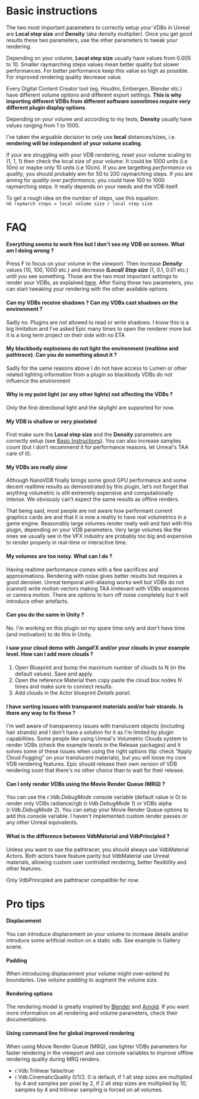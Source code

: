 # Basic instructions
The two most important parameters to correctly setup your VDBs in Unreal are **Local step size** and **Density** 
(aka density multiplier). Once you get good results these two parameters, use the other parameters to tweak your 
rendering.

Depending on your volume, **Local step size** usually have values from 0.005 to 10. Smaller raymarching steps values 
mean better quality but slower performances. For better performance keep this value as high as possible. 
For improved rendering quality decrease value.

Every Digital Content Creator tool (eg. Houdini, Embergen, Blender etc.) have different volume options and 
different export settings. **This is why importing different VDBs from different software sometimes require very
different plugin display options**.

Depending on your volume and according to my tests, **Density** usually have values ranging from 1 to 1000.

I’ve taken the arguable decision to only use **local** distances/sizes, i.e. **rendering will be independent of your volume scaling**.

If your are struggling with your VDB rendering, reset your volume scaling to (1, 1, 1) then check the local size of 
your volume. It could be 1000 units (i.e 10m) or maybe only 10 units (i.e 10cm). If you are targetting *performance 
vs quality*, you should probably aim for 50 to 200 raymarching steps. If you are aiming for 
*quality over performance*, you could have 100 to 1000 raymarching steps. It really depends on your needs and the VDB itself.

To get a rough idea on the number of steps, use this equation:  
`nb raymarch steps = local volume size / local step size` 

# FAQ

#### Everything seems to work fine but I don't see my VDB on screen. What am I doing wrong ?
Press F to focus on your volume in the viewport. Then increase ***Density*** values (10, 100, 1000 etc.) and decrease ***(Local) Step size*** (1, 0.1, 0.01 etc.) until you see something. Those are the two most important settings to render your VDBs, as explained [here](HELPME.md#basic-instructions). After fixing those two parameters, you can start tweaking your rendering with the other available options.

#### Can my VDBs receive shadows ? Can my VDBs cast shadows on the environment ?

Sadly no. Plugins are not allowed to read or write shadows. I know this is a big limitation and I’ve asked Epic 
many times to open the renderer more but it is a long term project on their side with no ETA

#### My blackbody explosions do not light the environment (realtime and pathtrace). Can you do something about it ?

Sadly for the same reasons above I do not have access to Lumen or other related lighting information from a plugin 
so blackbody VDBs do not influence the environment

#### Why is my point light (or any other lights) not affecting the VDBs ?

Only the first directional light and the skylight are supported for now.

#### My VDB is shallow or very pixelated

First make sure the **Local step size** and the **Density** parameters are correctly setup (see 
[Basic Instructions](#basic-instructions)). You can also increase samples count (but I don’t 
recommend it for performance reasons, let Unreal's TAA care of it).

#### My VDBs are really slow

Although NanoVDB finally brings some good GPU performance and some decent realtime results as demonstrated by 
this plugin, let’s not forget that anything volumetric is still extremely expensive and computationally intense. 
We obviously can’t expect the same results as offline renders. 

That being said, most people are not aware how performant current graphics cards are and that it is now a reality to 
have real volumetrics in a game engine. Reasonably large volumes render really well and fast with this plugin, 
depending on your VDB parameters. Very large volumes like the ones we usually see in the VFX industry are probably 
too big and expensive to render properly in real-time or interactive time.

#### My volumes are too noisy. What can I do ?

Having realtime performance comes with a few sacrifices and approximations. Rendering with noise gives better 
results but requires a good denoiser. Unreal temporal anti-aliasing works well but VDBs do not (cannot) write motion 
vectors making TAA irrelevant with VDBs sequences or camera motion. There are options to turn off noise completely 
but it will introduce other artefacts.

#### Can you do the same in Unity ?

No. I'm working on this plugin on my spare time only and don't have time (and motivation) to do this in Unity.

#### I saw your cloud demo with JangaFX and/or your clouds in your example level. How can I add more clouds ? 

1. Open Blueprint and bump the maximum number of clouds to N (in the default values). Save and apply. 
2. Open the reference Material then copy paste the cloud box nodes N times and make sure to connect results.  
3. Add clouds in the Actor blueprint *Details panel*.

#### I have sorting issues with transparent materials and/or hair strands. Is there any way to fix these ?

I'm well aware of transparency issues with translucent objects (including hair strands) and I don't have a solution for it as I'm limited by plugin capabilities.
Some people like using Unreal's Volumetric Clouds system to render VDBs (check the example levels in the Release packages) and it solves some of these issues when using the right options (tip: check "Apply Cloud Fogging" on your translucent materials), but you will loose my core VDB rendering features. Epic should release their own version of VDB rendering soon that there's no other choice than to wait for their release.

#### Can I only render VDBs using the Movie Render Queue (MRQ) ?

You can use the *r.Vdb.DebugMode* console variable (default value is 0) to render only VDBs radiance/rgb (*r.Vdb.DebugMode 1*) or VDBs alpha (*r.Vdb.DebugMode 2*). 
You can setup your Movie Render Queue options to add this console variable. I haven't implemented custom render passes or any other Unreal equivalents. 


#### What is the difference between VdbMaterial and VdbPrincipled ?

Unless you want to use the pathtracer, you should always use VdbMaterial Actors. Both actors have feature parity 
but VdbMaterial use Unreal materials, allowing custom user controlled rendering, better flexibility and other features.

Only VdbPrincipled are pathtracer compatible for now.


# Pro tips

#### Displacement
You can introduce displacement on your volume to increase details and/or introduce some artificial motion on a static vdb. See example in Gallery scene.

#### Padding
When introducing displacement your volume might over-extend its boundaries. Use *volume padding* to augment the volume size.

#### Rendering options
 The rendering model is greatly inspired by [Blender](https://docs.blender.org/manual/en/latest/render/shader_nodes/shader/volume_principled.html) and [Arnold](https://docs.arnoldrenderer.com/display/A5AFMUG/Standard+Volume). If you want more information on all rendering and volume parameters, check their documentations.

#### Using command line for global improved rendering
When using Movie Render Queue (MRQ), use lighter VDBs parameters for faster rendering in the viewport and use console variables to improve offline rendering quality during MRQ renders.
* r.Vdb.Trilinear false/true
* r.Vdb.CinematicQuality 0/1/2. 0 is default, if 1 all step sizes are multiplied by 4 and samples per pixel by 2, if 2 all step sizes are multiplied by 10, samples by 4 and trilinear sampling is forced on all volumes.


